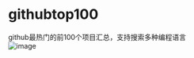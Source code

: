 # githubtop100
github最热门的前100个项目汇总，支持搜索多种编程语言 </br>
![image](https://github.com/pangzaifei/githubtop100/blob/main/hultw-m5e49.gif)

